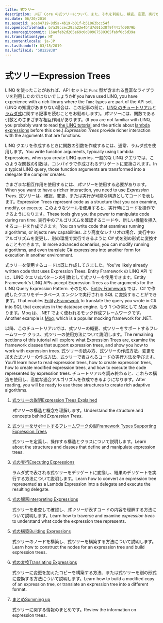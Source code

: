 ```yaml
---
title: 式ツリー
description: .NET Core の式ツリーについて、また、それを利用し、検査、変更、実行が可能な構造体としてコードを表す方法について説明します。
ms.date: 06/20/2016
ms.assetid: aceb4719-0d5a-4b19-b01f-b51063bcc54f
ms.openlocfilehash: b7a39ccec293a22e4b4d7d01b30f9f441fd0079b
ms.sourcegitcommit: 16aefeb2d265e69c0d80967580365fabf0c5d39a
ms.translationtype: HT
ms.contentlocale: ja-JP
ms.lasthandoff: 03/18/2019
ms.locfileid: "58125838"
---
```

# <a name="expression-trees"></a><span data-ttu-id="e680a-103">式ツリー</span><span class="sxs-lookup"><span data-stu-id="e680a-103">Expression Trees</span></span>

<span data-ttu-id="e680a-104">LINQ を使ったことがあれば、API セットに `Func` 型が含まれる豊富なライブラリを利用したのではないでしょうか</span><span class="sxs-lookup"><span data-stu-id="e680a-104">If you have used LINQ, you have experience with a rich library where the `Func` types are part of the API set.</span></span> <span data-ttu-id="e680a-105">(LINQ の知識があまりない場合は、この記事の前に、[LINQ のチュートリアル](linq/index.md)と[ラムダ式](./programming-guide/statements-expressions-operators/lambda-expressions.md)に関する記事を読むことをお勧めします)。*式ツリー*には、関数である引数とのさまざまな相互作用があります。</span><span class="sxs-lookup"><span data-stu-id="e680a-105">(If you are not familiar with LINQ, you probably want to read [the LINQ tutorial](linq/index.md) and the article about [lambda expressions](./programming-guide/statements-expressions-operators/lambda-expressions.md) before this one.) *Expression Trees* provide richer interaction with the arguments that are functions.</span></span>

<span data-ttu-id="e680a-106">LINQ クエリを作成するときに関数の引数を作成するには、通常、ラムダ式を使用します。</span><span class="sxs-lookup"><span data-stu-id="e680a-106">You write function arguments, typically using Lambda Expressions, when you create LINQ queries.</span></span> <span data-ttu-id="e680a-107">一般的な LINQ クエリでは、このような関数の引数は、コンパイラで作成されるデリゲートに変換されます。</span><span class="sxs-lookup"><span data-stu-id="e680a-107">In a typical LINQ query, those function arguments are transformed into a delegate the compiler creates.</span></span> 

<span data-ttu-id="e680a-108">さまざまな相互作用を使用するには、*式ツリー*を使用する必要があります。</span><span class="sxs-lookup"><span data-stu-id="e680a-108">When you want to have a richer interaction, you need to use *Expression Trees*.</span></span>
<span data-ttu-id="e680a-109">式ツリーは、確認、変更、または実行が可能な構造としてコードを表します。</span><span class="sxs-lookup"><span data-stu-id="e680a-109">Expression Trees represent code as a structure that you can examine, modify, or execute.</span></span> <span data-ttu-id="e680a-110">このようなツールを使用すると、実行時にコードを操作できるようになります。</span><span class="sxs-lookup"><span data-stu-id="e680a-110">These tools give you the power to manipulate code during run time.</span></span> <span data-ttu-id="e680a-111">実行中のアルゴリズムを確認するコードや、新しい機能を挿入するコードを作成できます。</span><span class="sxs-lookup"><span data-stu-id="e680a-111">You can write code that examines running algorithms, or injects new capabilities.</span></span> <span data-ttu-id="e680a-112">より高度なシナリオの場合、実行中のアルゴリズムを変更し、別の環境で実行できるように C# 式を別の形式に変換することもできます。</span><span class="sxs-lookup"><span data-stu-id="e680a-112">In more advanced scenarios, you can modify running algorithms, and even translate C# expressions into another form for execution in another environment.</span></span>

<span data-ttu-id="e680a-113">式ツリーを使用するコードは既に作成してきました。</span><span class="sxs-lookup"><span data-stu-id="e680a-113">You've likely already written code that uses Expression Trees.</span></span> <span data-ttu-id="e680a-114">Entity Framework の LINQ API では、LINQ クエリ式パターンの引数として式ツリーを使用できます。</span><span class="sxs-lookup"><span data-stu-id="e680a-114">Entity Framework's LINQ APIs accept Expression Trees as the arguments for the LINQ Query Expression Pattern.</span></span>
<span data-ttu-id="e680a-115">そのため、[Entity Framework](/ef/) では、C# で作成したクエリをデータベース エンジンで実行される SQL に変換することができます。</span><span class="sxs-lookup"><span data-stu-id="e680a-115">That enables [Entity Framework](/ef/) to translate the query you wrote in C# into SQL that executes in the database engine.</span></span> <span data-ttu-id="e680a-116">もう 1 つの例として [Moq](https://github.com/Moq/moq) があります。Moq は、.NET でよく使われるモック作成フレームワークです。</span><span class="sxs-lookup"><span data-stu-id="e680a-116">Another example is [Moq](https://github.com/Moq/moq), which is a popular mocking framework for .NET.</span></span>

<span data-ttu-id="e680a-117">以降、このチュートリアルでは、式ツリーの概要、式ツリーをサポートするフレームワーク クラス、式ツリーの使用方法について説明します。</span><span class="sxs-lookup"><span data-stu-id="e680a-117">The remaining sections of this tutorial will explore what Expression Trees are, examine the framework classes that support expression trees, and show you how to work with expression trees.</span></span> <span data-ttu-id="e680a-118">式ツリーの読み方、式ツリーの作成方法、変更を加えた式ツリーの作成方法、式ツリーで表されるコードの実行方法を学びます。</span><span class="sxs-lookup"><span data-stu-id="e680a-118">You'll learn how to read expression trees, how to create expression trees, how to create modified expression trees, and how to execute the code represented by expression trees.</span></span> <span data-ttu-id="e680a-119">チュートリアルを読み終わると、これらの構造を使用し、高度な適合アルゴリズムを作成できるようになります。</span><span class="sxs-lookup"><span data-stu-id="e680a-119">After reading, you will be ready to use these structures to create rich adaptive algorithms.</span></span>

1. [<span data-ttu-id="e680a-120">式ツリーの説明</span><span class="sxs-lookup"><span data-stu-id="e680a-120">Expression Trees Explained</span></span>](expression-trees-explained.md)

    <span data-ttu-id="e680a-121">*式ツリー*の構造と概念を理解します。</span><span class="sxs-lookup"><span data-stu-id="e680a-121">Understand the structure and concepts behind *Expression Trees*.</span></span>
    
2. [<span data-ttu-id="e680a-122">式ツリーをサポートするフレームワークの型</span><span class="sxs-lookup"><span data-stu-id="e680a-122">Framework Types Supporting Expression Trees</span></span>](expression-classes.md)
    
    <span data-ttu-id="e680a-123">式ツリーを定義し、操作する構造とクラスについて説明します。</span><span class="sxs-lookup"><span data-stu-id="e680a-123">Learn about the structures and classes that define and manipulate expression trees.</span></span>
    
3. [<span data-ttu-id="e680a-124">式の実行</span><span class="sxs-lookup"><span data-stu-id="e680a-124">Executing Expressions</span></span>](expression-trees-execution.md)

    <span data-ttu-id="e680a-125">ラムダ式で表される式ツリーをデリゲートに変換し、結果のデリゲートを実行する方法について説明します。</span><span class="sxs-lookup"><span data-stu-id="e680a-125">Learn how to convert an expression tree represented as a Lambda Expression into a delegate and execute the resulting delegate.</span></span>

4. [<span data-ttu-id="e680a-126">式の解釈</span><span class="sxs-lookup"><span data-stu-id="e680a-126">Interpreting Expressions</span></span>](expression-trees-interpreting.md)

    <span data-ttu-id="e680a-127">式ツリーを走査して確認し、*式ツリー*が表すコードの内容を理解する方法について説明します。</span><span class="sxs-lookup"><span data-stu-id="e680a-127">Learn how to traverse and examine *expression trees* to understand what code the expression tree represents.</span></span>

5. [<span data-ttu-id="e680a-128">式の構築</span><span class="sxs-lookup"><span data-stu-id="e680a-128">Building Expressions</span></span>](expression-trees-building.md)

    <span data-ttu-id="e680a-129">式ツリーのノードを構築し、式ツリーを構築する方法について説明します。</span><span class="sxs-lookup"><span data-stu-id="e680a-129">Learn how to construct the nodes for an expression tree and build expression trees.</span></span>

6. [<span data-ttu-id="e680a-130">式の変換</span><span class="sxs-lookup"><span data-stu-id="e680a-130">Translating Expressions</span></span>](expression-trees-translating.md)

    <span data-ttu-id="e680a-131">式ツリーに変更を加えたコピーを構築する方法、または式ツリーを別の形式に変換する方法について説明します。</span><span class="sxs-lookup"><span data-stu-id="e680a-131">Learn how to build a modified copy of an expression tree, or translate an expression tree into a different format.</span></span>

7. [<span data-ttu-id="e680a-132">まとめ</span><span class="sxs-lookup"><span data-stu-id="e680a-132">Summing up</span></span>](expression-trees-summary.md)

    <span data-ttu-id="e680a-133">式ツリーに関する情報のまとめです。</span><span class="sxs-lookup"><span data-stu-id="e680a-133">Review the information on expression trees.</span></span>
    
